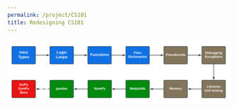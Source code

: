```yaml
---
permalink: /project/CS101
title: Redesigning CS101
---
```


<img src='/images/project_CS101/course-workflow.png'>